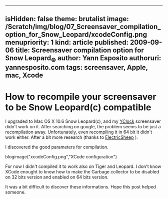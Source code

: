-----
isHidden:       false
theme: brutalist
image: /Scratch/img/blog/07_Screensaver_compilation_option_for_Snow_Leopard/xcodeConfig.png
menupriority:   1
kind:           article
published: 2009-09-06
title: Screensaver compilation option for Snow Leopard<sub>&copy;</sub>
author: Yann Esposito
authoruri: yannesposito.com
tags:  screensaver, Apple, mac, Xcode
-----
# How to recompile your screensaver to be Snow Leopard(c) compatible

I upgraded to Mac OS X 10.6 Snow Leopard(c), and my [YClock](/Scratch/en/softwares/yclock/) screensaver didn't work on it. After searching on google, the problem seems to be just a recompilation away.
Unfortunately, even recompiling it in 64 bit it didn't work either.
After a bit more research (thanks to [ElectricSheep](http://community.electricsheep.org/node/236) ).

I discovered the good parameters for compilation.

blogimage("xcodeConfig.png","XCode configuration")

For now I didn't compiled it to work also on Tiger and Leopard. I don't know XCode enought to know how to make the Garbage collector to be disabled on 32 bits version and enabled on 64 bits version.

It was a bit difficult to discover these informations. Hope this post helped someone.
